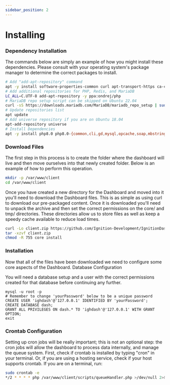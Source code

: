 ```yaml
---
sidebar_position: 2
---
```



# Installing

### Dependency Installation

The commands below are simply an example of how you might install these dependencies. Please consult with your operating system's package manager to determine the correct packages to install.

```bash
# Add "add-apt-repository" command
apt -y install software-properties-common curl apt-transport-https ca-certificates gnupg
# Add additional repositories for PHP, Redis, and MariaDB
LC_ALL=C.UTF-8 add-apt-repository -y ppa:ondrej/php
# MariaDB repo setup script can be skipped on Ubuntu 22.04
curl -sS https://downloads.mariadb.com/MariaDB/mariadb_repo_setup | sudo bash
# Update repositories list
apt update
# Add universe repository if you are on Ubuntu 18.04
apt-add-repository universe
# Install Dependencies
apt -y install php8.0 php8.0-{common,cli,gd,mysql,opcache,soap,mbstring,bcmath,xml,fpm,curl,zip,xmlrpc,imagick,dev,imap,intl} libapache2-mod-php8.0 mariadb-server apache2 certbot zip tar unzip git 
```

### Download Files

The first step in this process is to create the folder where the dashboard will live and then move ourselves into that newly created folder. Below is an example of how to perform this operation.

```bash
mkdir -p /var/www/client
cd /var/www/client
```
Once you have created a new directory for the Dashboard and moved into it you'll need to download the Dashboard files. This is as simple as using curl to download our pre-packaged content. Once it is downloaded you'll need to unpack the archive and then set the correct permissions on the core/ and tmp/ directories. These directories allow us to store files as well as keep a speedy cache available to reduce load times.

```bash
curl -Lo client.zip https://github.com/Ignition-Development/IgnitionDash/releases/latest/download/client.zip
tar -xzvf client.zip 
chmod -R 755 core install
```

### Installation

Now that all of the files have been downloaded we need to configure some core aspects of the Dashboard.
Database Configuration

You will need a database setup and a user with the correct permissions created for that database before continuing any further.
```mysql
mysql -u root -p
# Remember to change 'yourPassword' below to be a unique password
CREATE USER 'ighdash'@'127.0.0.1' IDENTIFIED BY 'yourPassword';
CREATE DATABASE dash;
GRANT ALL PRIVILEGES ON dash.* TO 'ighdash'@'127.0.0.1' WITH GRANT OPTION;
exit
```

### Crontab Configuration

Setting up cron jobs will be really important; this is not an optional step: the cron jobs will allow the dashboard to process data internally, and manage the queue system. First, check if crontab is installed by typing "cron" in your terminal. Or, if you are using a hosting service, check if your host supports crontab. If you are on a terminal, run:

```bash
sudo crontab -e
*/2 * * * * php /var/www/client/scripts/queueHandler.php >/dev/null 2>&1
```
